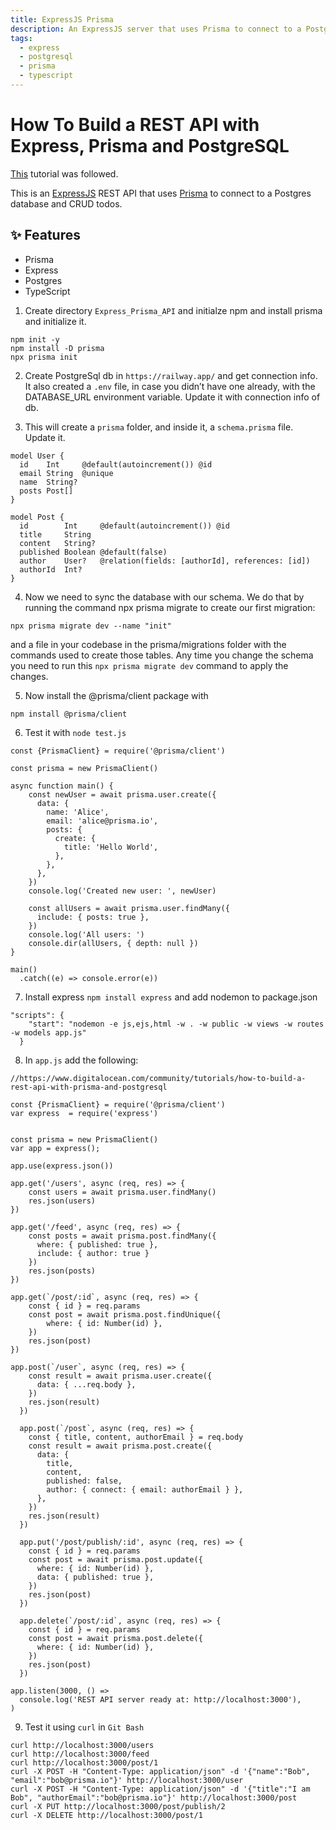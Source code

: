 ```yaml
---
title: ExpressJS Prisma
description: An ExpressJS server that uses Prisma to connect to a PostgreSQL database
tags:
  - express
  - postgresql
  - prisma
  - typescript
---
```


# How To Build a REST API with Express, Prisma and PostgreSQL

[This](https://www.digitalocean.com/community/tutorials/how-to-build-a-rest-api-with-prisma-and-postgresql) tutorial was followed.

This is an [ExpressJS](https://expressjs.com/) REST API that uses [Prisma](https://www.prisma.io/) to connect to a Postgres database and CRUD todos.

## ✨ Features

- Prisma
- Express
- Postgres
- TypeScript

1. Create directory `Express_Prisma_API` and initialze npm and install prisma and initialize it.
```
npm init -y
npm install -D prisma
npx prisma init
```

2. Create PostgreSql db in `https://railway.app/` and get connection info. It also created a `.env` file, in case you didn’t have one already, with the DATABASE_URL environment variable. Update it with connection info of db.

3. This will create a `prisma` folder, and inside it, a `schema.prisma` file. Update it.
```
model User {
  id    Int     @default(autoincrement()) @id
  email String  @unique
  name  String?
  posts Post[]
}

model Post {
  id        Int     @default(autoincrement()) @id
  title     String
  content   String?
  published Boolean @default(false)
  author    User?   @relation(fields: [authorId], references: [id])
  authorId  Int?
}
```

4. Now we need to sync the database with our schema. We do that by running the command npx prisma migrate to create our first migration:
```
npx prisma migrate dev --name "init"
```
and a file in your codebase in the prisma/migrations folder with the commands used to create those tables.
Any time you change the schema you need to run this `npx prisma migrate dev` command to apply the changes.

5. Now install the @prisma/client package with
```
npm install @prisma/client
```

6. Test it with `node test.js`
```
const {PrismaClient} = require('@prisma/client')

const prisma = new PrismaClient()

async function main() {
    const newUser = await prisma.user.create({
      data: {
        name: 'Alice',
        email: 'alice@prisma.io',
        posts: {
          create: {
            title: 'Hello World',
          },
        },
      },
    })
    console.log('Created new user: ', newUser)
  
    const allUsers = await prisma.user.findMany({
      include: { posts: true },
    })
    console.log('All users: ')
    console.dir(allUsers, { depth: null })
}

main()
  .catch((e) => console.error(e))
```

7. Install express `npm install express` and add nodemon to package.json
```
"scripts": {
    "start": "nodemon -e js,ejs,html -w . -w public -w views -w routes -w models app.js"
  }
```

8. In `app.js` add the following:
```
//https://www.digitalocean.com/community/tutorials/how-to-build-a-rest-api-with-prisma-and-postgresql

const {PrismaClient} = require('@prisma/client')
var express  = require('express')


const prisma = new PrismaClient()
var app = express();

app.use(express.json())

app.get('/users', async (req, res) => {
    const users = await prisma.user.findMany()
    res.json(users)
})

app.get('/feed', async (req, res) => {
    const posts = await prisma.post.findMany({
      where: { published: true },
      include: { author: true }
    })
    res.json(posts)
})
  
app.get(`/post/:id`, async (req, res) => {
    const { id } = req.params
    const post = await prisma.post.findUnique({
        where: { id: Number(id) },
    })
    res.json(post)
})

app.post(`/user`, async (req, res) => {
    const result = await prisma.user.create({
      data: { ...req.body },
    })
    res.json(result)
  })
  
  app.post(`/post`, async (req, res) => {
    const { title, content, authorEmail } = req.body
    const result = await prisma.post.create({
      data: {
        title,
        content,
        published: false,
        author: { connect: { email: authorEmail } },
      },
    })
    res.json(result)
  })

  app.put('/post/publish/:id', async (req, res) => {
    const { id } = req.params
    const post = await prisma.post.update({
      where: { id: Number(id) },
      data: { published: true },
    })
    res.json(post)
  })
  
  app.delete(`/post/:id`, async (req, res) => {
    const { id } = req.params
    const post = await prisma.post.delete({
      where: { id: Number(id) },
    })
    res.json(post)
  })

app.listen(3000, () =>
  console.log('REST API server ready at: http://localhost:3000'),
)
```

9. Test it using `curl` in `Git Bash`
```
curl http://localhost:3000/users
curl http://localhost:3000/feed
curl http://localhost:3000/post/1
curl -X POST -H "Content-Type: application/json" -d '{"name":"Bob", "email":"bob@prisma.io"}' http://localhost:3000/user
curl -X POST -H "Content-Type: application/json" -d '{"title":"I am Bob", "authorEmail":"bob@prisma.io"}' http://localhost:3000/post
curl -X PUT http://localhost:3000/post/publish/2
curl -X DELETE http://localhost:3000/post/1
```
